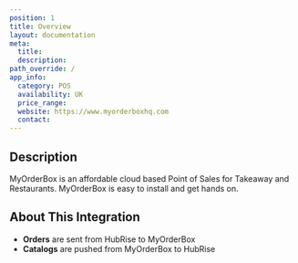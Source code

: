 ```yaml
---
position: 1
title: Overview
layout: documentation
meta:
  title:
  description:
path_override: /
app_info:
  category: POS
  availability: UK
  price_range:
  website: https://www.myorderboxhq.com
  contact:
---
```


## Description

MyOrderBox is an affordable cloud based Point of Sales for Takeaway and Restaurants. MyOrderBox is easy to install and get hands on.

## About This Integration

- **Orders** are sent from HubRise to MyOrderBox
- **Catalogs** are pushed from MyOrderBox to HubRise
